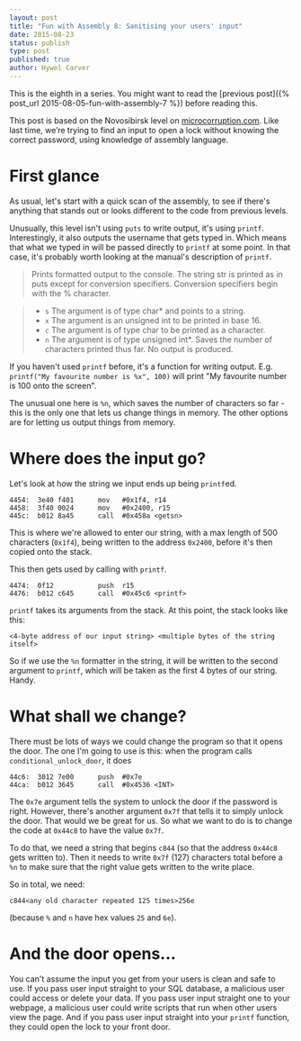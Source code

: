 ```yaml
---
layout: post
title: "Fun with Assembly 8: Sanitising your users' input"
date: 2015-08-23
status: publish
type: post
published: true
author: Hywel Carver
---
```

This is the eighth in a series. You might want to read the [previous post]({% post_url 2015-08-05-fun-with-assembly-7 %}) before reading this.

This post is based on the Novosibirsk level on [microcorruption.com](http://microcorruption.com). Like last time, we’re trying to find an input to open a lock without knowing the correct password, using knowledge of assembly language.

# First glance

As usual, let's start with a quick scan of the assembly, to see if there's anything that stands out or looks different to the code from previous levels.

Unusually, this level isn't using `puts` to write output, it's using `printf`. Interestingly, it also outputs the username that gets typed in. Which means that what we typed in will be passed directly to `printf` at some point. In that case, it's probably worth looking at the manual's description of `printf`.

> Prints formatted output to the console. The string str is printed as in
puts except for conversion specifiers. Conversion specifiers begin with the %
character.

> - `s` The argument is of type char* and points to a string.
> - `x` The argument is an unsigned int to be printed in base 16.
> - `c` The argument is of type char to be printed as a character.
> - `n` The argument is of type unsigned int*. Saves the number of characters printed thus far. No output is produced.

If you haven't used `printf` before, it's a function for writing output. E.g. `printf("My favourite number is %x", 100)` will print "My favourite number is 100 onto the screen".

The unusual one here is `%n`, which saves the number of characters so far - this is the only one that lets us change things in memory. The other options are for letting us output things from memory.

# Where does the input go?

Let's look at how the string we input ends up being `printf`ed.

    4454:  3e40 f401      mov   #0x1f4, r14
    4458:  3f40 0024      mov   #0x2400, r15
    445c:  b012 8a45      call  #0x458a <getsn>

This is where we're allowed to enter our string, with a max length of 500 characters (`0x1f4`), being written to the address `0x2400`, before it's then copied onto the stack.

This then gets used by calling with `printf`.

    4474:  0f12           push  r15
    4476:  b012 c645      call  #0x45c6 <printf>

`printf` takes its arguments from the stack. At this point, the stack looks like this:

    <4-byte address of our input string> <multiple bytes of the string itself>

So if we use the `%n` formatter in the string, it will be written to the second argument to `printf`, which will be taken as the first 4 bytes of our string. Handy.

# What shall we change?

There must be lots of ways we could change the program so that it opens the door. The one I'm going to use is this: when the program calls `conditional_unlock_door`, it does 

    44c6:  3012 7e00      push  #0x7e
    44ca:  b012 3645      call  #0x4536 <INT>

The `0x7e` argument tells the system to unlock the door if the password is right. However, there's another argument `0x7f` that tells it to simply unlock the door. That would we be great for us. So what we want to do is to change the code at `0x44c8` to have the value `0x7f`.

To do that, we need a string that begins `c844` (so that the address `0x44c8` gets written to). Then it needs to write `0x7f` (127) characters total before a `%n` to make sure that the right value gets written to the write place.

So in total, we need:

`c844<any old character repeated 125 times>256e` 

(because `%` and `n` have hex values `25` and `6e`).

# And the door opens...

You can't assume the input you get from your users is clean and safe to use. If you pass user input straight to your SQL database, a malicious user could access or delete your data. If you pass user input straight one to your webpage, a malicious user could write scripts that run when other users view the page. And if you pass user input straight into your `printf` function, they could open the lock to your front door.
